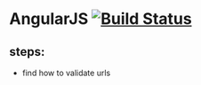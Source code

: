 AngularJS [![Build Status](https://travis-ci.org/brownman/angular.js.svg?branch=master)](https://travis-ci.org/brownman/angular.js)
=========


steps:
---
- find how to validate urls
